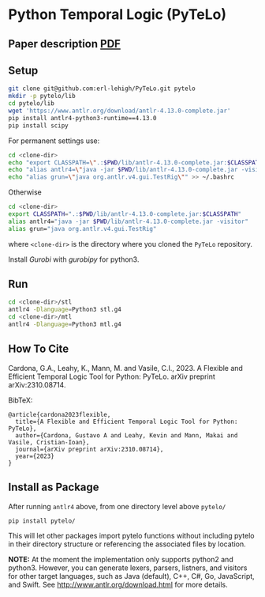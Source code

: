 # Python Temporal Logic (PyTeLo)

## Paper description [PDF](https://arxiv.org/pdf/2310.08714)

Setup
-----

```bash
git clone git@github.com:erl-lehigh/PyTeLo.git pytelo
mkdir -p pytelo/lib
cd pytelo/lib
wget 'https://www.antlr.org/download/antlr-4.13.0-complete.jar'
pip install antlr4-python3-runtime==4.13.0
pip install scipy
```

For permanent settings use:

```bash
cd <clone-dir>
echo "export CLASSPATH=\".:$PWD/lib/antlr-4.13.0-complete.jar:$CLASSPATH\"" >> ~/.bashrc
echo "alias antlr4=\"java -jar $PWD/lib/antlr-4.13.0-complete.jar -visitor\"" >> ~/.bashrc
echo "alias grun=\"java org.antlr.v4.gui.TestRig\"" >> ~/.bashrc
```

Otherwise

```bash
cd <clone-dir>
export CLASSPATH=".:$PWD/lib/antlr-4.13.0-complete.jar:$CLASSPATH"
alias antlr4="java -jar $PWD/lib/antlr-4.13.0-complete.jar -visitor"
alias grun="java org.antlr.v4.gui.TestRig"
```

where `<clone-dir>` is the directory where you cloned the `PyTeLo` repository.

Install *Gurobi* with *gurobipy* for python3.

Run
---

```bash
cd <clone-dir>/stl
antlr4 -Dlanguage=Python3 stl.g4
cd <clone-dir>/mtl
antlr4 -Dlanguage=Python3 mtl.g4
```
## How To Cite
Cardona, G.A., Leahy, K., Mann, M. and Vasile, C.I., 2023. A Flexible and Efficient Temporal Logic Tool for Python: PyTeLo. arXiv preprint arXiv:2310.08714.

BibTeX:
```
@article{cardona2023flexible,
  title={A Flexible and Efficient Temporal Logic Tool for Python: PyTeLo},
  author={Cardona, Gustavo A and Leahy, Kevin and Mann, Makai and Vasile, Cristian-Ioan},
  journal={arXiv preprint arXiv:2310.08714},
  year={2023}
}
```

Install as Package
---
After running `antlr4` above, from one directory level above `pytelo/`

```bash
pip install pytelo/
```

This will let other packages import pytelo functions without including pytelo in their directory structure or referencing the associated files by location.


**NOTE:** At the moment the implementation only supports python2 and python3. However, you
can generate lexers, parsers, listners, and visitors for other target languages,
such as Java (default), C++, C#, Go, JavaScript, and Swift.
See http://www.antlr.org/download.html for more details.
